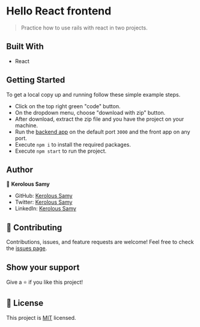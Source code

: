 # Hello React frontend

> Practice how to use rails with react in two projects.

## Built With

- React


## Getting Started

To get a local copy up and running follow these simple example steps.

- Click on the top right green "code" button.
- On the dropdown menu, choose "download with zip" button.
- After download, extract the zip file and you have the project on your machine.
- Run the [backend app](https://github.com/keroloussamy/hello-rails-back-end) on the default port `3000` and the front app on any port.
- Execute `npm i` to install the required packages.
- Execute `npm start` to run the project.


## Author
👤 **Kerolous Samy**

- GitHub: [Kerolous Samy](https://github.com/keroloussamy)
- Twitter: [Kerolous Samy](https://twitter.com/kerolous_samy)
- LinkedIn: [Kerolous Samy](https://www.linkedin.com/in/keroloussamy)

## 🤝 Contributing

Contributions, issues, and feature requests are welcome!
Feel free to check the [issues page](../../issues/).

## Show your support

Give a ⭐️ if you like this project!

## 📝 License

This project is [MIT](./MIT.md) licensed.